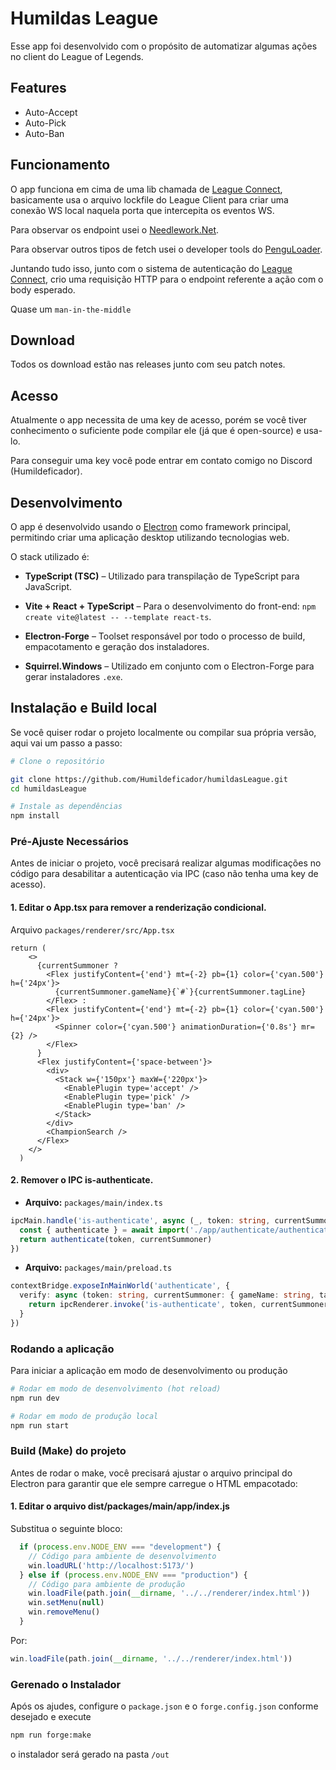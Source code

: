 # Humildas League

Esse app foi desenvolvido com o propósito de automatizar algumas ações no client do League of Legends.

## Features

- Auto-Accept
- Auto-Pick
- Auto-Ban

## Funcionamento

O app funciona em cima de uma lib chamada de [League Connect](https://github.com/junlarsen/league-connect), basicamente usa o arquivo lockfile do League Client para criar uma conexão WS local naquela porta que intercepita os eventos WS.

Para observar os endpoint usei o [Needlework.Net](https://github.com/BlossomiShymae/Needlework.Net).

Para observar outros tipos de fetch usei o developer tools do [PenguLoader](https://github.com/PenguLoader/PenguLoader).

Juntando tudo isso, junto com o sistema de autenticação do [League Connect](https://github.com/junlarsen/league-connect), crio uma requisição HTTP para o endpoint referente a ação com o body esperado.

Quase um `man-in-the-middle`

## Download

Todos os download estão nas releases junto com seu patch notes.

## Acesso

Atualmente o app necessita de uma key de acesso, porém se você tiver conhecimento o suficiente pode compilar ele (já que é open-source) e usa-lo.

Para conseguir uma key você pode entrar em contato comigo no Discord (Humildeficador).

## Desenvolvimento

O app é desenvolvido usando o [Electron](https://github.com/electron/electron) como framework principal, permitindo criar uma aplicação desktop utilizando tecnologias web.

O stack utilizado é:

- **TypeScript (TSC)** – Utilizado para transpilação de TypeScript para JavaScript.

- **Vite + React + TypeScript** – Para o desenvolvimento do front-end:
`npm create vite@latest -- --template react-ts`.

- **Electron-Forge** – Toolset responsável por todo o processo de build, empacotamento e geração dos instaladores.

- **Squirrel.Windows** – Utilizado em conjunto com o Electron-Forge para gerar instaladores `.exe`.

## Instalação e Build local

Se você quiser rodar o projeto localmente ou compilar sua própria versão, aqui vai um passo a passo:

```bash
# Clone o repositório

git clone https://github.com/Humildeficador/humildasLeague.git
cd humildasLeague

# Instale as dependências
npm install
```

### Pré-Ajuste Necessários

Antes de iniciar o projeto, você precisará realizar algumas modificações no código para desabilitar a autenticação via IPC (caso não tenha uma key de acesso).

#### 1. **Editar o App.tsx para remover a renderização condicional.**

Arquivo `packages/renderer/src/App.tsx`

```tsx
return (
    <>
      {currentSummoner ?
        <Flex justifyContent={'end'} mt={-2} pb={1} color={'cyan.500'} h={'24px'}>
          {currentSummoner.gameName}{`#`}{currentSummoner.tagLine}
        </Flex> :
        <Flex justifyContent={'end'} mt={-2} pb={1} color={'cyan.500'} h={'24px'}>
          <Spinner color={'cyan.500'} animationDuration={'0.8s'} mr={2} />
        </Flex>
      }
      <Flex justifyContent={'space-between'}>
        <div>
          <Stack w={'150px'} maxW={'220px'}>
            <EnablePlugin type='accept' />
            <EnablePlugin type='pick' />
            <EnablePlugin type='ban' />
          </Stack>
        </div>
        <ChampionSearch />
      </Flex>
    </>
  )
```

#### 2. **Remover o IPC is-authenticate.**

- **Arquivo:** `packages/main/index.ts`

```ts
ipcMain.handle('is-authenticate', async (_, token: string, currentSummoner) => {
  const { authenticate } = await import('./app/authenticate/authenticate')
  return authenticate(token, currentSummoner)
})
```

- **Arquivo:** `packages/main/preload.ts`

```ts
contextBridge.exposeInMainWorld('authenticate', {
  verify: async (token: string, currentSummoner: { gameName: string, tagLine: string }) => {
    return ipcRenderer.invoke('is-authenticate', token, currentSummoner)
  }
})
```

### Rodando a aplicação

Para iniciar a aplicação em modo de desenvolvimento ou produção

```bash
# Rodar em modo de desenvolvimento (hot reload)
npm run dev

# Rodar em modo de produção local
npm run start
```

### Build (Make) do projeto

Antes de rodar o make, você precisará ajustar o arquivo principal do Electron para garantir que ele sempre carregue o HTML empacotado:

#### 1. **Editar o arquivo dist/packages/main/app/index.js**


Substitua o seguinte bloco:

```js
  if (process.env.NODE_ENV === "development") {
    // Código para ambiente de desenvolvimento
    win.loadURL('http://localhost:5173/')
  } else if (process.env.NODE_ENV === "production") {
    // Código para ambiente de produção
    win.loadFile(path.join(__dirname, '../../renderer/index.html'))
    win.setMenu(null)
    win.removeMenu()
  }
```

Por:

```js
win.loadFile(path.join(__dirname, '../../renderer/index.html'))
```

### Gerenado o Instalador

Após os ajudes, configure o `package.json` e o `forge.config.json` conforme desejado e execute

```bash
npm run forge:make
```

o instalador será gerado na pasta `/out`

